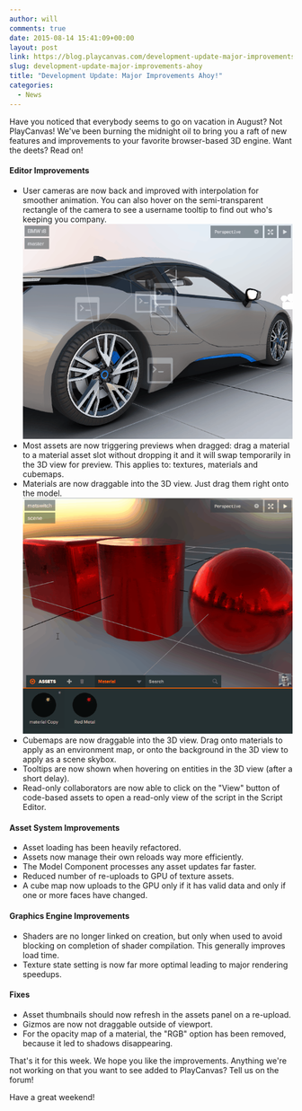 ```yaml
---
author: will
comments: true
date: 2015-08-14 15:41:09+00:00
layout: post
link: https://blog.playcanvas.com/development-update-major-improvements-ahoy/
slug: development-update-major-improvements-ahoy
title: "Development Update: Major Improvements Ahoy!"
categories:
  - News
---
```


Have you noticed that everybody seems to go on vacation in August? Not PlayCanvas! We've been burning the midnight oil to bring you a raft of new features and improvements to your favorite browser-based 3D engine. Want the deets? Read on!

#### Editor Improvements

- User cameras are now back and improved with interpolation for smoother animation. You can also hover on the semi-transparent rectangle of the camera to see a username tooltip to find out who's keeping you company.
  [![usercamera](/assets/media/usercamera.gif)](/assets/media/usercamera.gif)
- Most assets are now triggering previews when dragged: drag a material to a material asset slot without dropping it and it will swap temporarily in the 3D view for preview. This applies to: textures, materials and cubemaps.
- Materials are now draggable into the 3D view. Just drag them right onto the model.
  [![switchmaterial](/assets/media/switchmaterial.gif)](/assets/media/switchmaterial.gif)
- Cubemaps are now draggable into the 3D view. Drag onto materials to apply as an environment map, or onto the background in the 3D view to apply as a scene skybox.
- Tooltips are now shown when hovering on entities in the 3D view (after a short delay).
- Read-only collaborators are now able to click on the "View" button of code-based assets to open a read-only view of the script in the Script Editor.

#### Asset System Improvements

- Asset loading has been heavily refactored.
- Assets now manage their own reloads way more efficiently.
- The Model Component processes any asset updates far faster.
- Reduced number of re-uploads to GPU of texture assets.
- A cube map now uploads to the GPU only if it has valid data and only if one or more faces have changed.

#### Graphics Engine Improvements

- Shaders are no longer linked on creation, but only when used to avoid blocking on completion of shader compilation. This generally improves load time.
- Texture state setting is now far more optimal leading to major rendering speedups.

#### Fixes

- Asset thumbnails should now refresh in the assets panel on a re-upload.
- Gizmos are now not draggable outside of viewport.
- For the opacity map of a material, the "RGB" option has been removed, because it led to shadows disappearing.

That's it for this week. We hope you like the improvements. Anything we're not working on that you want to see added to PlayCanvas? Tell us on the forum!

Have a great weekend!
